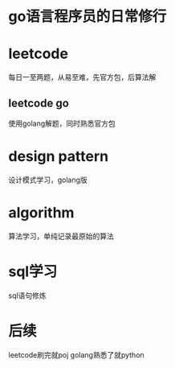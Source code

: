 # go语言程序员的日常修行

# leetcode
每日一至两题，从易至难，先官方包，后算法解

## leetcode go
使用golang解题，同时熟悉官方包

# design pattern
设计模式学习，golang版

# algorithm
算法学习，单纯记录最原始的算法

# sql学习
sql语句修炼

# 后续
leetcode刷完就poj
golang熟悉了就python